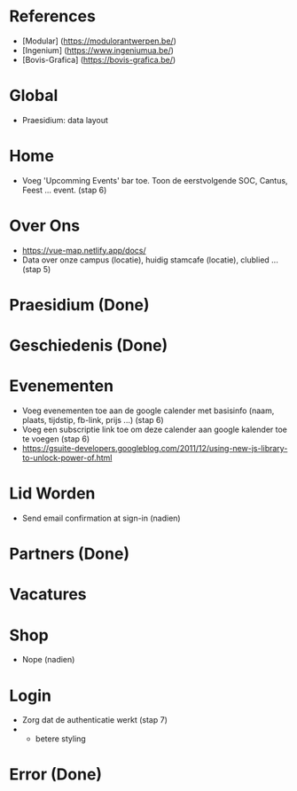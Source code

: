 # References
- [Modular] (https://modulorantwerpen.be/)
- [Ingenium] (https://www.ingeniumua.be/)
- [Bovis-Grafica] (https://bovis-grafica.be/)

# Global
- Praesidium: data layout

# Home
- Voeg 'Upcomming Events' bar toe. Toon de eerstvolgende SOC, Cantus, Feest ... event. (stap 6)

# Over Ons
- https://vue-map.netlify.app/docs/
- Data over onze campus (locatie), huidig stamcafe (locatie), clublied ... (stap 5)

# Praesidium (Done)

# Geschiedenis (Done)

# Evenementen
- Voeg evenementen toe aan de google calender met basisinfo (naam, plaats, tijdstip, fb-link, prijs ...) (stap 6)
- Voeg een subscriptie link toe om deze calender aan google kalender toe te voegen (stap 6)
- https://gsuite-developers.googleblog.com/2011/12/using-new-js-library-to-unlock-power-of.html

# Lid Worden
- Send email confirmation at sign-in (nadien)

# Partners (Done)

# Vacatures

# Shop
- Nope (nadien)

# Login
- Zorg dat de authenticatie werkt (stap 7)
- - betere styling

# Error (Done)